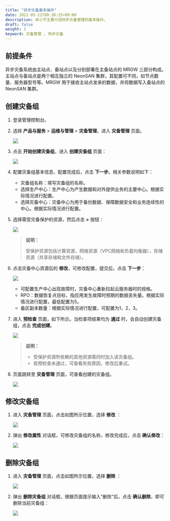 ```yaml
---
title: "异步灾备基本操作"
date: 2021-05-21T00:38:25+09:00
description: 本小节主要介绍同步灾备管理的基本操作。
draft: false
weight: 1
keyword: 灾备管理 , 同步灾备
---
```

## 前提条件

异步灾备系统由主站点、备站点以及分别部署在主备站点的 MRGW 三部分构成。主站点与备站点是两个相互独立的 NeonSAN 集群，其配置可不同，如节点数量、服务器型号等。MRGW 用于接收主站点发来的数据，并将数据写入备站点的 NeonSAN 集群。

## 创建灾备组

1. 登录管理控制台。

2. 选择 **产品与服务** > **运维与管理** > **灾备管理**，进入 **灾备管理** 页面。

   ![](/operation/disaster_recovery/_images/basic_use_1.png)

3. 点击 **开始创建灾备组**，进入 **创建灾备组** 页面：

   ![](/operation/disaster_recovery/_images/basic_use_asynchronous_1.png)

4. 配置灾备组基本信息，配置完成后，点击 **下一步**。相关参数说明如下：

   - 灾备组名称：填写灾备组的名称。
   - 选择生产中心：生产中心为产生数据和对外提供业务的主要中心。根据实际情况进行配置。
   - 选择灾备中心：灾备中心为用于备份数据、保障数据安全和业务连续性的中心。根据实际情况进行配置。

5. 选择需受灾备保护的资源，然后点击 **>** 按钮：

   ![](/operation/disaster_recovery/_images/basic_use_asynchronous_2.png)

   > **说明：**
   >
   > 受保护资源包括计算资源，网络资源（VPC网络和负载均衡器），存储资源（共享存储和文件存储）。

6. 点击灾备中心资源后的 **修改**，可修改配置，提交后，点击 **下一步**：

   ![](/operation/disaster_recovery/_images/basic_use_asynchronous_3.png)

   - 可配置生产中心出现故障时，灾备中心重新拉起云服务器时的规格。 
   - RPO：数据恢复点目标，指应用发生故障时预期的数据丢失量。根据实际情况进行配置，最低配置为5。
   - 备区副本数量：根据实际情况进行配置，可配置为1，2，3。

7. 进入 **预检查** 页面，如下所示。当检查项结果均为 **通过** 时，会自动创建灾备组，点击 **完成创建**。

   ![](/operation/disaster_recovery/_images/basic_use_4.png)

   > **说明：**
   >
   > - 受保护资源所依赖的其他资源需同时加入该灾备组。
   > - 若预检查未通过，可查看失败原因，修改后重试。

7. 页面跳转至 **灾备管理** 页面，可查看创建的灾备组。

   ![](/operation/disaster_recovery/_images/basic_use_5.png)

## 修改灾备组

1. 进入 **灾备管理** 页面，点击如图所示位置，选择 **修改** ：

   ![](/operation/disaster_recovery/_images/basic_use_6.png)

2. 弹出 **修改属性** 对话框，可修改灾备组的名称，修改完成后，点击 **确认修改**：

   ![](/operation/disaster_recovery/_images/basic_use_7.png)

## 删除灾备组

1. 进入 **灾备管理** 页面，点击如图所示位置，选择 **删除** ：

   ![](/operation/disaster_recovery/_images/basic_use_8.png)

2. 弹出 **删除灾备组** 对话框，根据页面提示输入”删除“后，点击 **确认删除**，即可删除当前灾备组：

   ![](/operation/disaster_recovery/_images/basic_use_9.png)
